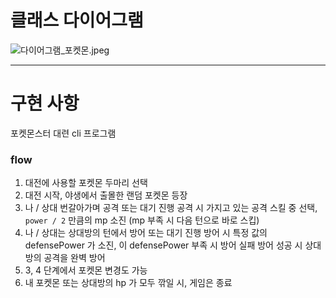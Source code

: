 # 클래스 다이어그램

![다이어그램_포켓몬.jpeg](../../../Downloads/%EB%8B%A4%EC%9D%B4%EC%96%B4%EA%B7%B8%EB%9E%A8_%ED%8F%AC%EC%BC%93%EB%AA%AC.jpeg)


---
# 구현 사항
포켓몬스터 대련 cli 프로그램

### flow
1. 대전에 사용할 포켓몬 두마리 선택
2. 대전 시작, 야생에서 출몰한 랜덤 포켓몬 등장
3. 나 / 상대 번갈아가며 공격 또는 대기 진행 
   공격 시 가지고 있는 공격 스킬 중 선택, ```power / 2``` 만큼의 mp 소진 (mp 부족 시 다음 턴으로 바로 스킵)
4. 나 / 상대는 상대방의 턴에서 방어 또는 대기 진행
   방어 시 특정 값의 defensePower 가 소진, 이 defensePower 부족 시 방어 실패
   방어 성공 시 상대방의 공격을 완벽 방어
5. 3, 4 단계에서 포켓몬 변경도 가능
6. 내 포켓몬 또는 상대방의 hp 가 모두 깎일 시, 게임은 종료
